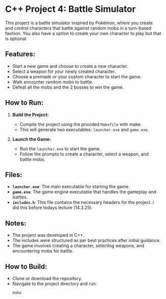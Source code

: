 # C++ Project 4: Battle Simulator

This project is a battle simulator inspired by Pokémon, where you create and control characters that battle against random mobs in a turn-based fashion.
You also have a option to create your own character to play but that is optional

## Features:
- Start a new game and choose to create a new character.
- Select a weapon for your newly created character.
- Choose a premade or your custom character to start the game.
- Walk encounter random mobs to battle.
- Defeat all the mobs and the 2 bosses to win the game.

## How to Run:

1. **Build the Project:**
   - Compile the project using the provided `Makefile` with make.
   - This will generate two executables: `launcher.exe` and `game.exe`.

2. **Launch the Game:**
   - Run the `launcher.exe` to start the game.
   - Follow the prompts to create a character, select a weapon, and battle mobs.

## Files:
- **`launcher.exe`**: The main executable for starting the game.
- **`game.exe`**: The game engine executable that handles the gameplay and battles.
- **`includes.h`**: This file contains the necessary headers for the project. i did this before todays lecture (14.3.25).

## Notes:
- The project was developed in C++.
- The includes were structured as per best practices after initial guidance.
- The game involves creating a character, selecting weapons, and encountering mobs for battle.

## How to Build:
- Clone or download the repository.
- Navigate to the project directory and run:
  ```bash
  make

